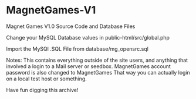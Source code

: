 # MagnetGames-V1
Magnet Games V1.0 Source Code and Database Files

Change your MySQL Database values in public-html/src/global.php

Import the MySQl .SQL File from database/mg_opensrc.sql

Notes:
This contains everything outside of the site users, and anything that involved a login to a Mail server or seedbox.
MagnetGames account password is also changed to MagnetGames
That way you can actually login on a local test host or something.

Have fun digging this archive!